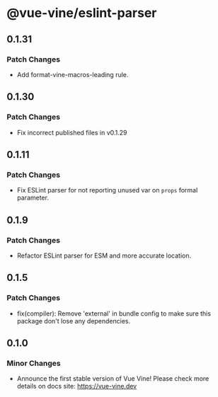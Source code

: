 # @vue-vine/eslint-parser

## 0.1.31

### Patch Changes

- Add format-vine-macros-leading rule.

## 0.1.30

### Patch Changes

- Fix incorrect published files in v0.1.29

## 0.1.11

### Patch Changes

- Fix ESLint parser for not reporting unused var on `props` formal parameter.

## 0.1.9

### Patch Changes

- Refactor ESLint parser for ESM and more accurate location.

## 0.1.5

### Patch Changes

- fix(compiler): Remove 'external' in bundle config to make sure this package don't lose any dependencies.

## 0.1.0

### Minor Changes

- Announce the first stable version of Vue Vine! Please check more details on docs site: https://vue-vine.dev
